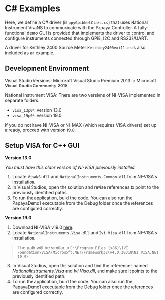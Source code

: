 C# Examples
========================
Here, we define a C# driver (in `ppyGpibNetClass.cs`) that uses National Instrument VisaNS to communicate with the Papaya Controller.
A fully-functional demo GUI is provided that implements the driver to control and configure instruments connected through GPIB, I2C and RS232/UART.

A driver for Keithley 2400 Source Meter `Keithley2400vxi11.cs` is also included as an example.

Development Environment
------------------------
Visual Studio Versions: Microsoft Visual Studio Premium 2013 or Microsoft Visual Studio Community 2019

National Instrument VISA: There are two versions of NI-VISA implemented in separate folders.
- `visa_13p0/`: version 13.0
- `visa_19p0/`: version 19.0

If you do not have NI-VISA or NI-MAX (which requires VISA drivers) set up already, proceed with version 19.0.

Setup VISA for C++ GUI
------------------------
__Version 13.0__

_You must have this older version of NI-VISA previously installed._
1. Locate `VisaNS.dll` and `NationalInstruments.Common.dll` from NI-VISA's installation.
1. In Visual Studios, open the solution and revise references to point to the previously identified paths.
2. To run the application, build the code. You can also run the PapayaDemo1 executable from the Debug folder once the references are configured correctly.

__Version 19.0__

1. Download NI-VISA v19.0 [here](http://www.ni.com/en-us/support/downloads/drivers/download.ni-visa.html#305862).
2. Locate `NationalInstruments.Visa.dll` and `Ivi.Visa.dll` from NI-VISA's installation. 
> The path will be similar to `C:\Program Files (x86)\IVI Foundation\VISA\Microsoft.NET\Framework32\v4.0.30319\NI VISA.NET 19.0\`
3. In Visual Studios, open the solution and find the references named _NationalInstruments.Visa_ and _Ivi.Visa.dll_, and make sure it points to the previously identified path.
4. To run the application, build the code. You can also run the PapayaDemo1 executable from the Debug folder once the references are configured correctly.
